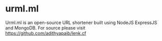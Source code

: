 # urml.ml
Urml.ml is an open-source URL shortener built using NodeJS ExpressJS and MongoDB. For source please visit https://github.com/adithyapaib/lenk.cf

